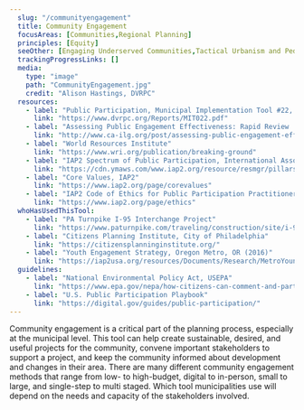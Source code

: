 ```yaml
---
  slug: "/communityengagement"
  title: Community Engagement
  focusAreas: [Communities,Regional Planning]
  principles: [Equity]
  seeOther: [Engaging Underserved Communities,Tactical Urbanism and Pedestrian Plazas,Biophilic Design,Smart Location of Public Facilities]
  trackingProgressLinks: []
  media: 
    type: "image"
    path: "CommunityEngagement.jpg"
    credit: "Alison Hastings, DVRPC"
  resources: 
    - label: "Public Participation, Municipal Implementation Tool #22, DVRPC"
      link: "https://www.dvrpc.org/Reports/MIT022.pdf"
    - label: "Assessing Public Engagement Effectiveness: Rapid Review  Worksheets, Institute for Local Government"
      link: "http://www.ca-ilg.org/post/assessing-public-engagement-effectiveness-rapid-review-worksheets"
    - label: "World Resources Institute"
      link: "https://www.wri.org/publication/breaking-ground"
    - label: "IAP2 Spectrum of Public Participation, International Association for Public Participation (IAP2)"
      link: "https://cdn.ymaws.com/www.iap2.org/resource/resmgr/pillars/Spectrum_8.5x11_Print.pdf"
    - label: "Core Values, IAP2"
      link: "https://www.iap2.org/page/corevalues"
    - label: "IAP2 Code of Ethics for Public Participation Practitioners"
      link: "https://www.iap2.org/page/ethics"
  whoHasUsedThisTool: 
    - label: "PA Turnpike I-95 Interchange Project"
      link: "https://www.paturnpike.com/traveling/construction/site/i-95-interchange-project/news-public-involvement"
    - label: "Citizens Planning Institute, City of Philadelphia"
      link: "https://citizensplanninginstitute.org/"
    - label: "Youth Engagement Strategy, Oregon Metro, OR (2016)"
      link: "https://iap2usa.org/resources/Documents/Research/MetroYoungVoicesFutureChoices-021516.pdf"
  guidelines: 
    - label: "National Environmental Policy Act, USEPA"
      link: "https://www.epa.gov/nepa/how-citizens-can-comment-and-participate-national-environmental-policy-act-process#:~:text=submit%20written%20comments-,How%20can%20citizens%20comment%20on%20a%20NEPA%20document%3F,in%20person%20and%20make%20comment."
    - label: "U.S. Public Participation Playbook"
      link: "https://digital.gov/guides/public-participation/"
---
```


Community engagement is a critical part of the planning process, especially at the municipal level. This tool can help create sustainable, desired, and useful projects for the community, convene important stakeholders to support a project, and keep the community informed about development and changes in their area. There are many different community engagement methods that range from low- to high-budget, digital to in-person, small to large, and single-step to multi staged. Which tool municipalities use will depend on the needs and capacity of the stakeholders involved.
